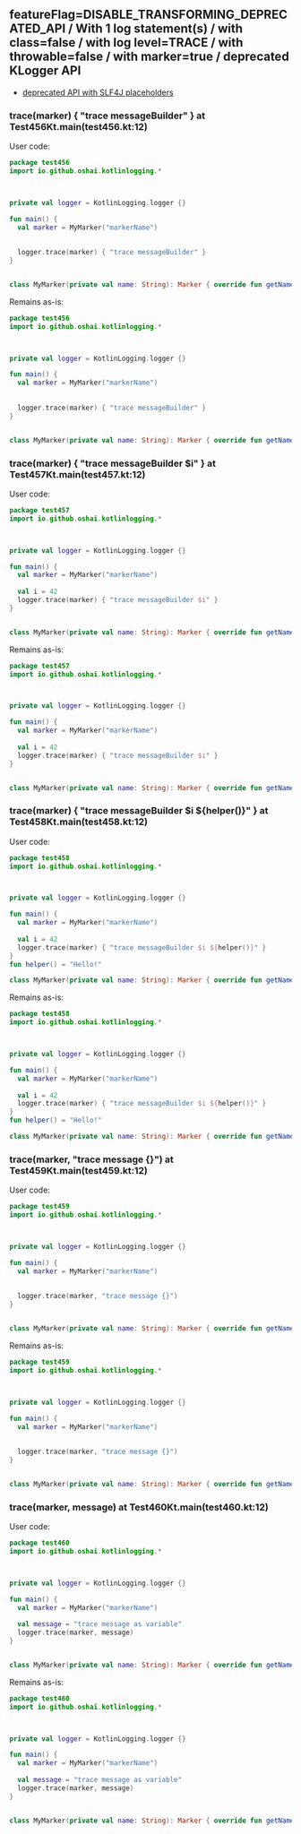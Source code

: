 ## featureFlag=DISABLE_TRANSFORMING_DEPRECATED_API / With 1 log statement(s) / with class=false / with log level=TRACE / with throwable=false / with marker=true / deprecated KLogger API

* [deprecated API with SLF4J placeholders](deprecated-slf4j-placeholders.md)

###  trace(marker) { "trace messageBuilder" } at Test456Kt.main(test456.kt:12)

User code:
```kotlin
package test456
import io.github.oshai.kotlinlogging.*



private val logger = KotlinLogging.logger {}

fun main() {
  val marker = MyMarker("markerName")
  
  
  logger.trace(marker) { "trace messageBuilder" }
}


class MyMarker(private val name: String): Marker { override fun getName() = name }

```
  
Remains as-is:
```kotlin
package test456
import io.github.oshai.kotlinlogging.*



private val logger = KotlinLogging.logger {}

fun main() {
  val marker = MyMarker("markerName")
  
  
  logger.trace(marker) { "trace messageBuilder" }
}


class MyMarker(private val name: String): Marker { override fun getName() = name }

```

###  trace(marker) { "trace messageBuilder $i" } at Test457Kt.main(test457.kt:12)

User code:
```kotlin
package test457
import io.github.oshai.kotlinlogging.*



private val logger = KotlinLogging.logger {}

fun main() {
  val marker = MyMarker("markerName")
  
  val i = 42
  logger.trace(marker) { "trace messageBuilder $i" }
}


class MyMarker(private val name: String): Marker { override fun getName() = name }

```
  
Remains as-is:
```kotlin
package test457
import io.github.oshai.kotlinlogging.*



private val logger = KotlinLogging.logger {}

fun main() {
  val marker = MyMarker("markerName")
  
  val i = 42
  logger.trace(marker) { "trace messageBuilder $i" }
}


class MyMarker(private val name: String): Marker { override fun getName() = name }

```

###  trace(marker) { "trace messageBuilder $i ${helper()}" } at Test458Kt.main(test458.kt:12)

User code:
```kotlin
package test458
import io.github.oshai.kotlinlogging.*



private val logger = KotlinLogging.logger {}

fun main() {
  val marker = MyMarker("markerName")
  
  val i = 42
  logger.trace(marker) { "trace messageBuilder $i ${helper()}" }
}
fun helper() = "Hello!"

class MyMarker(private val name: String): Marker { override fun getName() = name }

```
  
Remains as-is:
```kotlin
package test458
import io.github.oshai.kotlinlogging.*



private val logger = KotlinLogging.logger {}

fun main() {
  val marker = MyMarker("markerName")
  
  val i = 42
  logger.trace(marker) { "trace messageBuilder $i ${helper()}" }
}
fun helper() = "Hello!"

class MyMarker(private val name: String): Marker { override fun getName() = name }

```

###  trace(marker, "trace message {}") at Test459Kt.main(test459.kt:12)

User code:
```kotlin
package test459
import io.github.oshai.kotlinlogging.*



private val logger = KotlinLogging.logger {}

fun main() {
  val marker = MyMarker("markerName")
  
  
  logger.trace(marker, "trace message {}")
}


class MyMarker(private val name: String): Marker { override fun getName() = name }

```
  
Remains as-is:
```kotlin
package test459
import io.github.oshai.kotlinlogging.*



private val logger = KotlinLogging.logger {}

fun main() {
  val marker = MyMarker("markerName")
  
  
  logger.trace(marker, "trace message {}")
}


class MyMarker(private val name: String): Marker { override fun getName() = name }

```

###  trace(marker, message) at Test460Kt.main(test460.kt:12)

User code:
```kotlin
package test460
import io.github.oshai.kotlinlogging.*



private val logger = KotlinLogging.logger {}

fun main() {
  val marker = MyMarker("markerName")
  
  val message = "trace message as variable"
  logger.trace(marker, message)
}


class MyMarker(private val name: String): Marker { override fun getName() = name }

```
  
Remains as-is:
```kotlin
package test460
import io.github.oshai.kotlinlogging.*



private val logger = KotlinLogging.logger {}

fun main() {
  val marker = MyMarker("markerName")
  
  val message = "trace message as variable"
  logger.trace(marker, message)
}


class MyMarker(private val name: String): Marker { override fun getName() = name }

```
